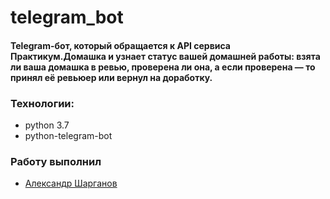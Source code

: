 # telegram_bot


#### Telegram-бот, который обращается к API сервиса Практикум.Домашка и узнает статус вашей домашней работы: взята ли ваша домашка в ревью, проверена ли она, а если проверена — то принял её ревьюер или вернул на доработку.


### Технологии:
- python 3.7
- python-telegram-bot

### Работу выполнил
- [Александр Шарганов](https://github.com/AlexandrSharganov)
